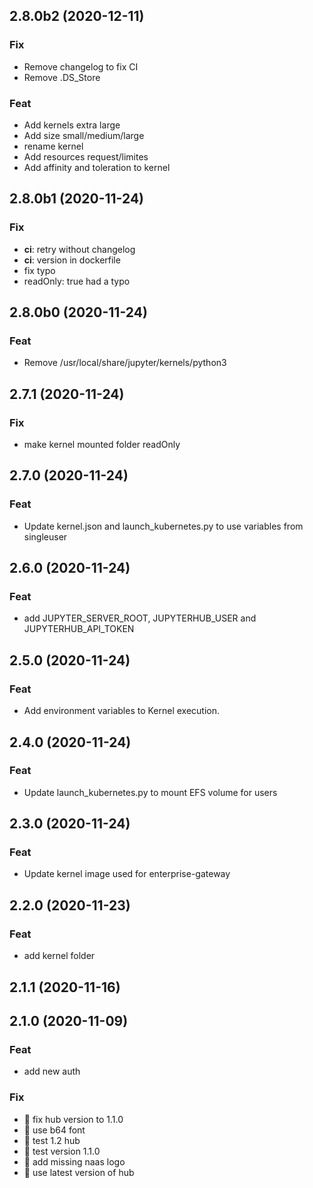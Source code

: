 ## 2.8.0b2 (2020-12-11)

### Fix

- Remove changelog to fix CI
- Remove .DS_Store

### Feat

- Add kernels extra large
- Add size small/medium/large
- rename kernel
- Add resources request/limites
- Add affinity and toleration to kernel

## 2.8.0b1 (2020-11-24)

### Fix

- **ci**: retry without changelog
- **ci**: version in dockerfile
- fix typo
- readOnly: true had a typo

## 2.8.0b0 (2020-11-24)

### Feat

- Remove /usr/local/share/jupyter/kernels/python3

## 2.7.1 (2020-11-24)

### Fix

- make kernel mounted folder readOnly

## 2.7.0 (2020-11-24)

### Feat

- Update kernel.json and launch_kubernetes.py to use variables from singleuser

## 2.6.0 (2020-11-24)

### Feat

- add JUPYTER_SERVER_ROOT, JUPYTERHUB_USER and JUPYTERHUB_API_TOKEN

## 2.5.0 (2020-11-24)

### Feat

- Add environment variables to Kernel execution.

## 2.4.0 (2020-11-24)

### Feat

- Update launch_kubernetes.py to mount EFS volume for users

## 2.3.0 (2020-11-24)

### Feat

- Update kernel image used for enterprise-gateway

## 2.2.0 (2020-11-23)

### Feat

- add kernel folder

## 2.1.1 (2020-11-16)

## 2.1.0 (2020-11-09)

### Feat

- add new auth

### Fix

- :bug: fix hub version to 1.1.0
- :bug: use b64 font
- :bug: test 1.2 hub
- :bug: test version 1.1.0
- :bug: add missing naas logo
- :bug: use latest version of hub
